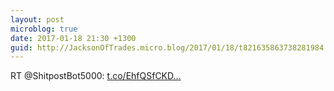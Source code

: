 ```yaml
---
layout: post
microblog: true
date: 2017-01-18 21:30 +1300
guid: http://JacksonOfTrades.micro.blog/2017/01/18/t821635863738281984.html
---
```

RT @ShitpostBot5000: [t.co/EhfQSfCKD...](https://t.co/EhfQSfCKDF)
